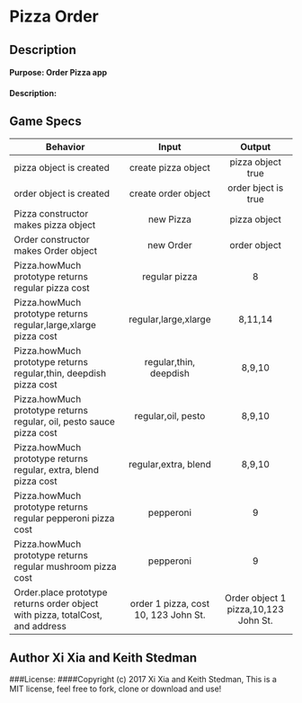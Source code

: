 # Pizza Order
## Description
#### Purpose: Order Pizza app
#### Description:
## Game Specs

| Behavior | Input | Output |
|----------|:-----:|:------:|
| pizza object is created  | create pizza object | pizza object true |
| order object is created  | create order object | order bject is true |
| Pizza constructor makes pizza object  | new Pizza | pizza object |
| Order constructor makes Order object  | new Order | order object |
| Pizza.howMuch prototype returns regular pizza cost | regular  pizza | 8 |
| Pizza.howMuch prototype returns regular,large,xlarge pizza cost | regular,large,xlarge | 8,11,14 |
| Pizza.howMuch prototype returns regular,thin, deepdish pizza cost | regular,thin, deepdish | 8,9,10 |
| Pizza.howMuch prototype returns regular, oil, pesto sauce pizza cost | regular,oil, pesto | 8,9,10 |
| Pizza.howMuch prototype returns regular, extra, blend  pizza cost | regular,extra, blend | 8,9,10 |
| Pizza.howMuch prototype returns regular pepperoni  pizza cost | pepperoni | 9|
| Pizza.howMuch prototype returns regular mushroom  pizza cost | pepperoni | 9|
| Order.place prototype returns order object with pizza, totalCost, and address  | order 1 pizza, cost 10, 123 John St. | Order object 1 pizza,10,123 John St.|






## Author Xi Xia and Keith Stedman
###License:
####Copyright (c) 2017 Xi Xia and Keith Stedman, This is a MIT license, feel free to fork, clone or download and use!
